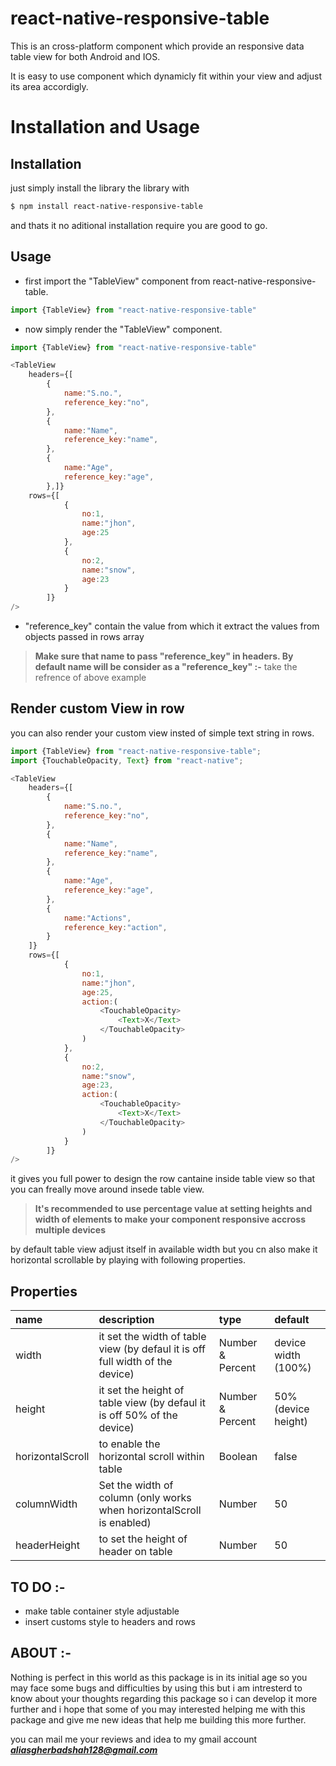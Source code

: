# react-native-responsive-table

This is an cross-platform component which provide an responsive data table view for both Android and IOS.

It is easy to use component which dynamicly fit within your view and adjust its area accordigly.
# Installation and Usage
## Installation
just simply install the library the library with
```sh
$ npm install react-native-responsive-table
```
and thats it no aditional installation require you are good to go.

## Usage
- first import the "TableView" component from react-native-responsive-table.
```javascript
import {TableView} from "react-native-responsive-table"
```

- now simply render the "TableView" component.
```javascript
import {TableView} from "react-native-responsive-table"

<TableView 
    headers={[
        {
            name:"S.no.",
            reference_key:"no",
        },
        {
            name:"Name",
            reference_key:"name",
        },
        {
            name:"Age",
            reference_key:"age",
        },]}
    rows={[
            {
                no:1,
                name:"jhon",
                age:25
            },
            {
                no:2,
                name:"snow",
                age:23
            }
        ]}
/>
```
- "reference_key" contain the value from which it extract the values from objects passed in rows array

> **Make sure that name to pass "reference_key" in headers. By default name will be consider as a "reference_key" :-** take the refrence of above example

## Render custom View in row
you can also render your custom view insted of simple text string in rows.

```javascript
import {TableView} from "react-native-responsive-table";
import {TouchableOpacity, Text} from "react-native";

<TableView 
    headers={[
        {
            name:"S.no.",
            reference_key:"no",
        },
        {
            name:"Name",
            reference_key:"name",
        },
        {
            name:"Age",
            reference_key:"age",
        },
        {
            name:"Actions",
            reference_key:"action",
        }
    ]}
    rows={[
            {
                no:1,
                name:"jhon",             
                age:25,
                action:(
                    <TouchableOpacity>
                        <Text>X</Text>
                    </TouchableOpacity>
                )
            },
            {
                no:2,
                name:"snow",
                age:23,
                action:(
                    <TouchableOpacity>
                        <Text>X</Text>
                    </TouchableOpacity>
                )
            }
        ]}
/>
```
it gives you full power to design the row cantaine inside table view so that you can freally move around insede table view.

> **It's recommended to use percentage value at setting heights and width of elements to make your component responsive accross multiple devices**

by default table view adjust itself in available width but you cn also make it horizontal scrollable by playing with following properties.

## Properties

 name            | description                    | type | default
:--------------- |:------------------------------ |:-------- |:--------
 width   |  it set the width of table view (by defaul it is off full width of the device)  | Number & Percent | device width (100%)
  height   | it set the height of table view (by defaul it is off 50% of the device)  | Number & Percent | 50% (device height)
 horizontalScroll | to enable the horizontal scroll within table  | Boolean | false
 columnWidth   | Set the width of column (only works when horizontalScroll is enabled)| Number | 50
 headerHeight   | to set the height of header on table   | Number | 50
 
## **TO DO :-**
- make table container style adjustable
- insert customs style to headers and rows

## **ABOUT :-**

Nothing is perfect in this world as this package is in its initial age so you may face some bugs and difficulties by using this but i am intresterd to know about your thoughts regarding this package so i can develop it more further and i hope that some of you may  interested helping me with this package and give me new ideas that help me building this more further. 

you can mail me your reviews and idea to my gmail account _**aliasgherbadshah128@gmail.com**_